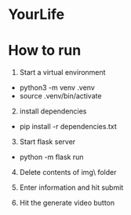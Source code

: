# YourLife

# How to run
1. Start a virtual environment
- python3 -m venv .venv
- source .venv/bin/activate

2. install dependencies
- pip install -r dependencies.txt

3. Start flask server
- python -m flask run

4. Delete contents of img\ folder

5. Enter information and hit submit

6. Hit the generate video button
